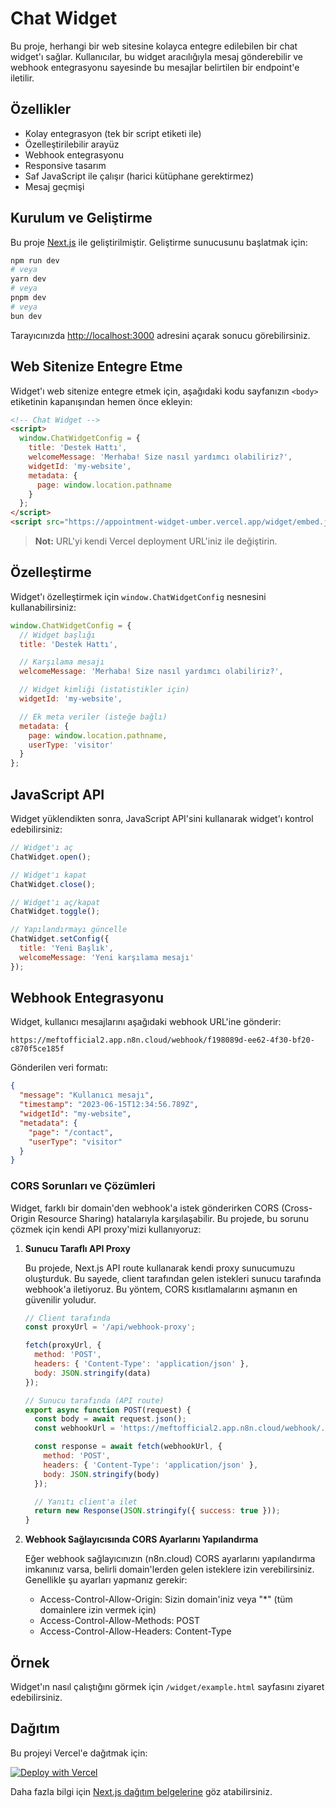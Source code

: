 # Chat Widget

Bu proje, herhangi bir web sitesine kolayca entegre edilebilen bir chat widget'ı sağlar. Kullanıcılar, bu widget aracılığıyla mesaj gönderebilir ve webhook entegrasyonu sayesinde bu mesajlar belirtilen bir endpoint'e iletilir.

## Özellikler

- Kolay entegrasyon (tek bir script etiketi ile)
- Özelleştirilebilir arayüz
- Webhook entegrasyonu
- Responsive tasarım
- Saf JavaScript ile çalışır (harici kütüphane gerektirmez)
- Mesaj geçmişi

## Kurulum ve Geliştirme

Bu proje [Next.js](https://nextjs.org) ile geliştirilmiştir. Geliştirme sunucusunu başlatmak için:

```bash
npm run dev
# veya
yarn dev
# veya
pnpm dev
# veya
bun dev
```

Tarayıcınızda [http://localhost:3000](http://localhost:3000) adresini açarak sonucu görebilirsiniz.

## Web Sitenize Entegre Etme

Widget'ı web sitenize entegre etmek için, aşağıdaki kodu sayfanızın `<body>` etiketinin kapanışından hemen önce ekleyin:

```html
<!-- Chat Widget -->
<script>
  window.ChatWidgetConfig = {
    title: 'Destek Hattı',
    welcomeMessage: 'Merhaba! Size nasıl yardımcı olabiliriz?',
    widgetId: 'my-website',
    metadata: {
      page: window.location.pathname
    }
  };
</script>
<script src="https://appointment-widget-umber.vercel.app/widget/embed.js" async></script>
```

> **Not:** URL'yi kendi Vercel deployment URL'iniz ile değiştirin.

## Özelleştirme

Widget'ı özelleştirmek için `window.ChatWidgetConfig` nesnesini kullanabilirsiniz:

```javascript
window.ChatWidgetConfig = {
  // Widget başlığı
  title: 'Destek Hattı',

  // Karşılama mesajı
  welcomeMessage: 'Merhaba! Size nasıl yardımcı olabiliriz?',

  // Widget kimliği (istatistikler için)
  widgetId: 'my-website',

  // Ek meta veriler (isteğe bağlı)
  metadata: {
    page: window.location.pathname,
    userType: 'visitor'
  }
};
```

## JavaScript API

Widget yüklendikten sonra, JavaScript API'sini kullanarak widget'ı kontrol edebilirsiniz:

```javascript
// Widget'ı aç
ChatWidget.open();

// Widget'ı kapat
ChatWidget.close();

// Widget'ı aç/kapat
ChatWidget.toggle();

// Yapılandırmayı güncelle
ChatWidget.setConfig({
  title: 'Yeni Başlık',
  welcomeMessage: 'Yeni karşılama mesajı'
});
```

## Webhook Entegrasyonu

Widget, kullanıcı mesajlarını aşağıdaki webhook URL'ine gönderir:

```
https://meftofficial2.app.n8n.cloud/webhook/f198089d-ee62-4f30-bf20-c870f5ce185f
```

Gönderilen veri formatı:

```json
{
  "message": "Kullanıcı mesajı",
  "timestamp": "2023-06-15T12:34:56.789Z",
  "widgetId": "my-website",
  "metadata": {
    "page": "/contact",
    "userType": "visitor"
  }
}
```

### CORS Sorunları ve Çözümleri

Widget, farklı bir domain'den webhook'a istek gönderirken CORS (Cross-Origin Resource Sharing) hatalarıyla karşılaşabilir. Bu projede, bu sorunu çözmek için kendi API proxy'mizi kullanıyoruz:

1. **Sunucu Taraflı API Proxy**

   Bu projede, Next.js API route kullanarak kendi proxy sunucumuzu oluşturduk. Bu sayede, client tarafından gelen istekleri sunucu tarafında webhook'a iletiyoruz. Bu yöntem, CORS kısıtlamalarını aşmanın en güvenilir yoludur.

   ```javascript
   // Client tarafında
   const proxyUrl = '/api/webhook-proxy';

   fetch(proxyUrl, {
     method: 'POST',
     headers: { 'Content-Type': 'application/json' },
     body: JSON.stringify(data)
   });

   // Sunucu tarafında (API route)
   export async function POST(request) {
     const body = await request.json();
     const webhookUrl = 'https://meftofficial2.app.n8n.cloud/webhook/...';

     const response = await fetch(webhookUrl, {
       method: 'POST',
       headers: { 'Content-Type': 'application/json' },
       body: JSON.stringify(body)
     });

     // Yanıtı client'a ilet
     return new Response(JSON.stringify({ success: true }));
   }
   ```

2. **Webhook Sağlayıcısında CORS Ayarlarını Yapılandırma**

   Eğer webhook sağlayıcınızın (n8n.cloud) CORS ayarlarını yapılandırma imkanınız varsa, belirli domain'lerden gelen isteklere izin verebilirsiniz. Genellikle şu ayarları yapmanız gerekir:

   - Access-Control-Allow-Origin: Sizin domain'iniz veya "*" (tüm domainlere izin vermek için)
   - Access-Control-Allow-Methods: POST
   - Access-Control-Allow-Headers: Content-Type

## Örnek

Widget'ın nasıl çalıştığını görmek için `/widget/example.html` sayfasını ziyaret edebilirsiniz.

## Dağıtım

Bu projeyi Vercel'e dağıtmak için:

[![Deploy with Vercel](https://vercel.com/button)](https://vercel.com/new/clone?repository-url=https%3A%2F%2Fgithub.com%2Fyourusername%2Fchat-widget)

Daha fazla bilgi için [Next.js dağıtım belgelerine](https://nextjs.org/docs/app/building-your-application/deploying) göz atabilirsiniz.
